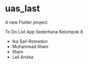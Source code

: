 # uas_last

A new Flutter project.

To Do List App Sederhana
Kelompok 8
- Ika Sari Romadon
- Muhammad Ilham
- Ilham
- Leli Ariska


